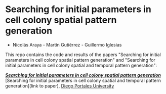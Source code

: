 # Searching for initial parameters in cell colony spatial pattern generation

- Nicolás Araya - Martín Gutiérrez - Guillermo Iglesias

This repo contains the code and results of the papers
"Searching for initial parameters in cell colony spatial pattern generation" and "Searching for initial parameters in cell colony spatial and temporal pattern generation":

<i><b> [Searching for initial parameters in cell colony spatial pattern generation](https://direct.mit.edu/isal/proceedings/isal/104/102898)</b></i><br>
[Searching for initial parameters in cell colony spatial and temporal pattern generation](link to paper), [Diego Portales University](http://eit.udp.cl/)
